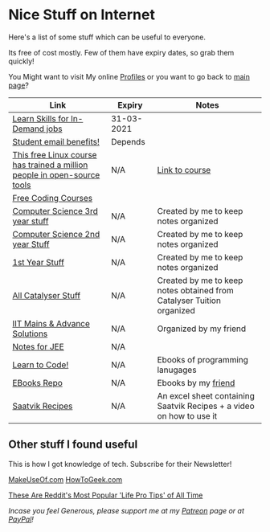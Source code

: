 <!-- @format -->

# Nice Stuff on Internet

Here's a list of some stuff which can be useful to everyone.

Its free of cost mostly. Few of them have expiry dates, so grab them quickly!

You Might want to visit My online [Profiles](Myself_On_internet.md) or you want to go back to [main page](README.md)?

| Link                                                         | Expiry     | Notes                                                        |
| ------------------------------------------------------------ | ---------- | ------------------------------------------------------------ |
| [Learn Skills for In-Demand jobs](https://bit.ly/30biXpr)    | 31-03-2021 |                                                              |
| [Student email benefits!](https://bit.ly/2S4A3AG)            | Depends    |                                                              |
| [This free Linux course has trained a million people in open-source tools](https://tek.io/3cHmNf8) | N/A        | [Link to course](https://bit.ly/33aSZEh)                     |
| [Free Coding Courses](http://bit.ly/FreeCodingCourses)       |            |                                                              |
| [Computer Science 3rd year stuff](https://bit.ly/CS3rdYR)    | N/A        | Created by me to keep notes organized                        |
| [Computer Science 2nd year Stuff](http://bit.ly/CS2ndYR)     | N/A        | Created by me to keep notes organized                        |
| [1st Year Stuff](http://bit.ly/clgstuff)                     | N/A        | Created by me to keep notes organized                        |
| [All Catalyser Stuff](http://bit.ly/AllCatStff)              | N/A        | Created by me to keep notes obtained from Catalyser Tuition organized |
| [IIT Mains & Advance Solutions](http://bit.ly/MnAndAdvSoln)  | N/A        | Organized by my friend                                       |
| [Notes for JEE](http://bit.ly/NotesForJEE)                   | N/A        |                                                              |
| [Learn to Code!](http://bit.ly/lrn2cde)                      | N/A        | Ebooks of programming lanugages                              |
| [EBooks Repo](http://bit.ly/EBOOKSbyRAaETH)                  | N/A        | Ebooks by my [friend](https://github.com/RootAndroid58)      |
| [Saatvik Recipes](https://bit.ly/recipemaster)               | N/A        | An excel sheet containing Saatvik Recipes + a video on how to use it |

## Other stuff I found useful

This is how I got knowledge of tech. Subscribe for their Newsletter!

[MakeUseOf.com](https://www.makeuseof.com/subscribe/)
[HowToGeek.com](https://www.howtogeek.com/)

[These Are Reddit's Most Popular 'Life Pro Tips' of All Time](https://lifehacker.com/these-are-reddits-most-popular-life-pro-tips-of-all-tim-1845303538)

_Incase you feel Generous, please support me at my [Patreon](https://www.patreon.com/mrdgh2821) page or at [PayPal](https://paypal.me/mrdgh2821)!_
